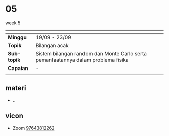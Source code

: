 # 05
week 5

<span> | <span>
:- | :-
**Minggu** | 19/09 - 23/09
**Topik** | Bilangan acak
**Sub-topik** | Sistem bilangan random dan Monte Carlo serta pemanfaatannya dalam problema fisika
**Capaian** | -
||


## materi
+ ..


## vicon
+ Zoom [97643812262](https://itb-ac-id.zoom.us/j/97643812262?pwd=T1Vicm9WUTBacGEwTmdSTDNvQ0N6Zz09)